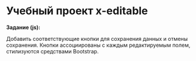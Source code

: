 # Учебный проект x-editable

**Задание (js):**

Добавить соответствующие кнопки для сохранения данных и отмены сохранения. Кнопки ассоциированы с каждым редактируемым полем, стилизуются средствами Bootstrap.
